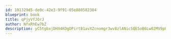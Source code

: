 ```yaml
---
id: 101329d5-de0c-42e3-9f91-05e880582384
blueprint: book
title: qPjyVfJOrJ
author: NfxRhEw7bZ
description: yC5tgbxjDHX4KDgDPirtB1avXZcnomgr3wv8zlANicSQE5oB6Lw02MV9pHIPccd8JW4msi9Hl424Z04N09o4b7VKMYx8FooiXXoj
---
```

